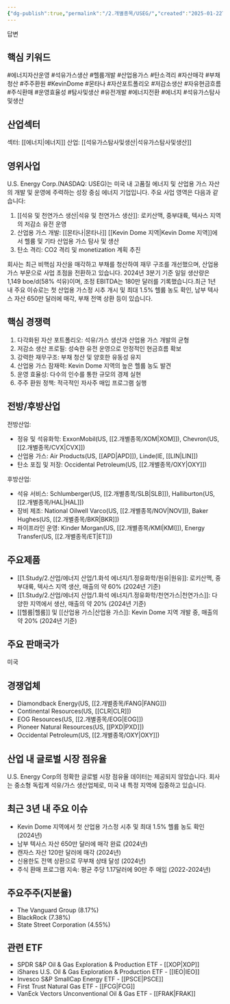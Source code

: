 ```yaml
---
{"dg-publish":true,"permalink":"/2.개별종목/USEG/","created":"2025-01-22T06:54:59.524+09:00","updated":"2025-07-29T21:37:05.342+09:00"}
---
```


답변

## 핵심 키워드

#에너지자산운영 #석유가스생산 #헬륨개발 #산업용가스 #탄소격리 #자산매각 #부채청산 #주주환원 #KevinDome #몬타나 #자산포트폴리오 #저감소생산 #자유현금흐름 #주식환매 #운영효율성 #탐사및생산 #유전개발 #에너지전환 #에너지 #석유가스탐사및생산

## 산업섹터

섹터: [[에너지\|에너지]]
산업: [[석유가스탐사및생산\|석유가스탐사및생산]]

## 영위사업

U.S. Energy Corp.(NASDAQ: USEG)는 미국 내 고품질 에너지 및 산업용 가스 자산의 개발 및 운영에 주력하는 성장 중심 에너지 기업입니다. 주요 사업 영역은 다음과 같습니다:

1. [[석유 및 천연가스 생산\|석유 및 천연가스 생산]]: 로키산맥, 중부대륙, 텍사스 지역의 저감소 유전 운영
2. 산업용 가스 개발: [[몬타나\|몬타나]] [[Kevin Dome 지역\|Kevin Dome 지역]]에서 헬륨 및 기타 산업용 가스 탐사 및 생산
3. 탄소 격리: CO2 격리 및 monetization 계획 추진

회사는 최근 비핵심 자산을 매각하고 부채를 청산하여 재무 구조를 개선했으며, 산업용 가스 부문으로 사업 초점을 전환하고 있습니다. 2024년 3분기 기준 일일 생산량은 1,149 boe/d(58% 석유)이며, 조정 EBITDA는 180만 달러를 기록했습니다.최근 1년 내 주요 이슈로는 첫 산업용 가스정 시추 개시 및 최대 1.5% 헬륨 농도 확인, 남부 텍사스 자산 650만 달러에 매각, 부채 전액 상환 등이 있습니다.

## 핵심 경쟁력

1. 다각화된 자산 포트폴리오: 석유/가스 생산과 산업용 가스 개발의 균형
2. 저감소 생산 프로필: 성숙한 유전 운영으로 안정적인 현금흐름 확보
3. 강력한 재무구조: 부채 청산 및 양호한 유동성 유지
4. 산업용 가스 잠재력: Kevin Dome 지역의 높은 헬륨 농도 발견
5. 운영 효율성: 다수의 인수를 통한 규모의 경제 실현
6. 주주 환원 정책: 적극적인 자사주 매입 프로그램 실행

## 전방/후방산업

전방산업:

- 정유 및 석유화학: ExxonMobil(US, [[2.개별종목/XOM\|XOM]]), Chevron(US, [[2.개별종목/CVX\|CVX]])
- 산업용 가스: Air Products(US, [[APD\|APD]]), Linde(IE, [[LIN\|LIN]])
- 탄소 포집 및 저장: Occidental Petroleum(US, [[2.개별종목/OXY\|OXY]])

후방산업:

- 석유 서비스: Schlumberger(US, [[2.개별종목/SLB\|SLB]]), Halliburton(US, [[2.개별종목/HAL\|HAL]])
- 장비 제조: National Oilwell Varco(US, [[2.개별종목/NOV\|NOV]]), Baker Hughes(US, [[2.개별종목/BKR\|BKR]])
- 파이프라인 운영: Kinder Morgan(US, [[2.개별종목/KMI\|KMI]]), Energy Transfer(US, [[2.개별종목/ET\|ET]])

## 주요제품

- [[1.Study/2.산업/에너지 산업/1.화석 에너지/1.정유화학/원유\|원유]]: 로키산맥, 중부대륙, 텍사스 지역 생산, 매출의 약 60% (2024년 기준)
- [[1.Study/2.산업/에너지 산업/1.화석 에너지/1.정유화학/천연가스\|천연가스]]: 다양한 지역에서 생산, 매출의 약 20% (2024년 기준)
- [[헬륨\|헬륨]] 및 [[산업용 가스\|산업용 가스]]: Kevin Dome 지역 개발 중, 매출의 약 20% (2024년 기준)

## 주요 판매국가

미국

## 경쟁업체

- Diamondback Energy(US, [[2.개별종목/FANG\|FANG]])
- Continental Resources(US, [[CLR\|CLR]])
- EOG Resources(US, [[2.개별종목/EOG\|EOG]])
- Pioneer Natural Resources(US, [[PXD\|PXD]])
- Occidental Petroleum(US, [[2.개별종목/OXY\|OXY]])

## 산업 내 글로벌 시장 점유율

U.S. Energy Corp의 정확한 글로벌 시장 점유율 데이터는 제공되지 않았습니다. 회사는 중소형 독립계 석유/가스 생산업체로, 미국 내 특정 지역에 집중하고 있습니다.

## 최근 3년 내 주요 이슈

- Kevin Dome 지역에서 첫 산업용 가스정 시추 및 최대 1.5% 헬륨 농도 확인 (2024년)
- 남부 텍사스 자산 650만 달러에 매각 완료 (2024년)
- 캔자스 자산 120만 달러에 매각 (2024년)
- 신용한도 전액 상환으로 무부채 상태 달성 (2024년)
- 주식 환매 프로그램 지속: 평균 주당 1.17달러에 90만 주 매입 (2022-2024년)

## 주요주주(지분율)

- The Vanguard Group (8.17%)
- BlackRock (7.38%)
- State Street Corporation (4.55%)

## 관련 ETF

- SPDR S&P Oil & Gas Exploration & Production ETF - [[XOP\|XOP]]
- iShares U.S. Oil & Gas Exploration & Production ETF - [[IEO\|IEO]]
- Invesco S&P SmallCap Energy ETF - [[PSCE\|PSCE]]
- First Trust Natural Gas ETF - [[FCG\|FCG]]
- VanEck Vectors Unconventional Oil & Gas ETF - [[FRAK\|FRAK]]
